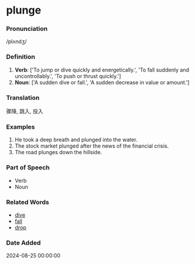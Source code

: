 # plunge
### Pronunciation
/plʌndʒ/
### Definition
1. **Verb**: ['To jump or dive quickly and energetically.', 'To fall suddenly and uncontrollably.', 'To push or thrust quickly.']
2. **Noun**: ['A sudden dive or fall.', 'A sudden decrease in value or amount.']
### Translation
骤降, 跳入, 投入
### Examples
1. He took a deep breath and plunged into the water.
2. The stock market plunged after the news of the financial crisis.
3. The road plunges down the hillside.
### Part of Speech
- Verb
- Noun
### Related Words
- [dive](dive.md)
- [fall](fall.md)
- [drop](drop.md)
### Date Added
2024-08-25 00:00:00
